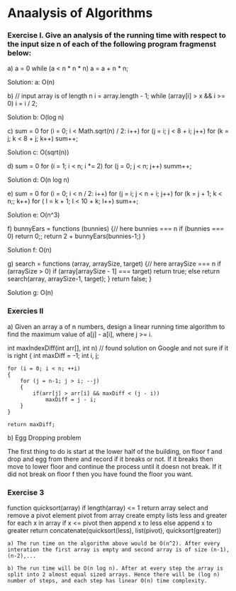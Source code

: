 # Anaalysis of Algorithms

### Exercise I. Give an analysis of the running time with respect to the input size n of each of the following program fragmenst below:

a) a = 0
while (a < n * n * n)
    a = a + n * n;

Solution: a: O(n)


b) // input array is of length n
i = array.length - 1;
while (array[i] > x && i >= 0)
    i = i / 2;

Solution b: O(log n) 

c) sum = 0
for (i = 0; i < Math.sqrt(n) / 2: i++)
    for (j = i; j < 8 + i; j++)
        for (k = j; k < 8 + j; k++)
            sum++;

Solution c: O(sqrt(n))

d) sum = 0
    for (i = 1; i < n; i *= 2)
        for (j = 0; j < n; j++)
            summ++;

Solution d: O(n log n)

e) sum = 0
for (i = 0; i < n / 2: i++)
    for (j = i; j < n + i; j++)
        for (k = j + 1; k < n;; k++)
            for ( l = k + 1; l < 10 + k; l++)
            sum++;

Solution e: O(n^3)

f) bunnyEars = functions (bunnies) {// here bunnies === n
    if (bunnies === 0) return 0;;
    return 2 + bunnyEars(bunnies-1;)
    }

Solution f: O(n)

g) search = functions (array, arraySize, target) {// here arraySize === n
    if (arraySize > 0)
        if (array[arraySize - 1] === target) return true;
        else return search(array, arraySize-1, target);
        }
            return false;
        }

Solution g: O(n)

### Exercies II

a) Given an array a of n numbers, design a linear running time algorithm to find the maximum value of a[j] - a[i], where j >= i.

int maxIndexDiff(int arr[], int n) // found solution on Google and not sure if it is right
{
    int maxDiff = -1;
    int i, j;
 
    for (i = 0; i < n; ++i)
    {
        for (j = n-1; j > i; --j)
        {
            if(arr[j] > arr[i] && maxDiff < (j - i))
                maxDiff = j - i;
        }
    }
 
    return maxDiff;

b) Egg Dropping problem

The first thing to do is start at the lower half of the building, on floor f and drop and egg from there and record if it breaks or not. If it breaks then move to lower floor and continue the process until it doesn not break. If it did not break on floor f then you have found the floor you want.

### Exercise 3

function quicksort(array)
    if length(array) <= 1
        return array
    select and remove a pivot element pivot from array
    create empty lists less and greater
    for each x in array
        if x <= pivot then append x to less
        else append x to greater
    return concatenate(quicksort(less), list(pivot), quicksort(greater))

    a) The run time on the algorithm above would be O(n^2). After every interation the first array is empty and second array is of size (n-1), (n-2),...

    b) The run time will be O(n log n). After at every step the array is split into 2 almost equal sized arrays. Hence there will be (log n) number of steps, and each step has linear O(n) time complexity.


